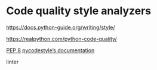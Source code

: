 # Code quality style analyzers



https://docs.python-guide.org/writing/style/


https://realpython.com/python-code-quality/



[PEP 8](https://pep8.org/)
[pycodestyle’s documentation](https://pep8.readthedocs.io/en/latest/index.html)


linter